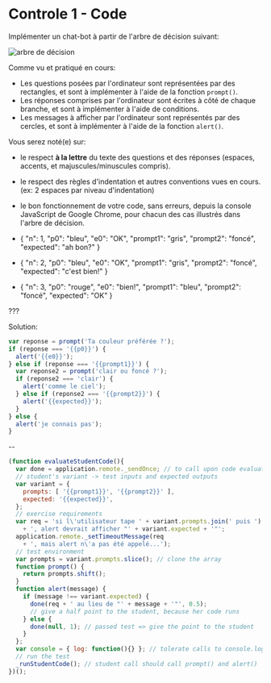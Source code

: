 # Controle 1 - Code

Implémenter un chat-bot à partir de l'arbre de décision suivant:

![arbre de décision](data/arbre{{n}}.jpg)

Comme vu et pratiqué en cours:
 - Les questions posées par l'ordinateur sont représentées par des rectangles, et sont à implémenter à l'aide de la fonction `prompt()`.
 - Les réponses comprises par l'ordinateur sont écrites à côté de chaque branche, et sont à implémenter à l'aide de conditions.
 - Les messages à afficher par l'ordinateur sont représentés par des cercles, et sont à implémenter à l'aide de la fonction `alert()`.

Vous serez noté(e) sur:
 - le respect **à la lettre** du texte des questions et des réponses (espaces, accents, et majuscules/minuscules compris).
 - le respect des règles d'indentation et autres conventions vues en cours. (ex: 2 espaces par niveau d'indentation)
 - le bon fonctionnement de votre code, sans erreurs, depuis la console JavaScript de Google Chrome, pour chacun des cas illustrés dans l'arbre de décision.

- { "n": 1, "p0": "bleu", "e0": "OK", "prompt1": "gris", "prompt2": "foncé", "expected": "ah bon?" }
- { "n": 2, "p0": "bleu", "e0": "OK", "prompt1": "gris", "prompt2": "foncé", "expected": "c'est bien!" }
- { "n": 3, "p0": "rouge", "e0": "bien!", "prompt1": "bleu", "prompt2": "foncé", "expected": "OK" }

???

Solution:

```js
var reponse = prompt('Ta couleur préférée ?');
if (reponse === '{{p0}}') {
  alert('{{e0}}');
} else if (reponse === '{{prompt1}}') {
  var reponse2 = prompt('clair ou foncé ?');
  if (reponse2 === 'clair') {
    alert('comme le ciel');
  } else if (reponse2 === '{{prompt2}}') {
    alert('{{expected}}');
  } 
} else {
  alert('je connais pas');
}
```

--

```js
(function evaluateStudentCode(){
  var done = application.remote._sendOnce; // to call upon code evaluation
  // student's variant -> test inputs and expected outputs
  var variant = {
    prompts: [ '{{prompt1}}', '{{prompt2}}' ],
    expected: '{{expected}}',
  };
  // exercise requirements
  var req = 'si l\'utilisateur tape ' + variant.prompts.join(' puis ')
    + ', alert devrait afficher "' + variant.expected + '"';
  application.remote._setTimeoutMessage(req
    + ', mais alert n\'a pas été appelé...');
  // test environment
  var prompts = variant.prompts.slice(); // clone the array
  function prompt() {
    return prompts.shift();
  }
  function alert(message) {
    if (message !== variant.expected) {
      done(req + ' au lieu de "' + message + '"', 0.5);
      // give a half point to the student, because her code runs
    } else {
      done(null, 1); // passed test => give the point to the student
    }
  };
  var console = { log: function(){} }; // tolerate calls to console.log()
  // run the test
  _runStudentCode(); // student call should call prompt() and alert()
})();
```
